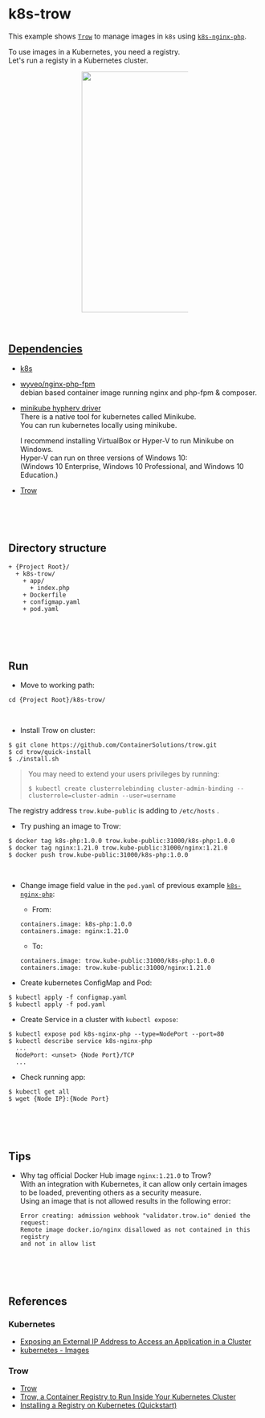 # k8s-trow  
This example shows [`Trow`](https://github.com/ContainerSolutions/trow) to manage images in `k8s` using [`k8s-nginx-php`](./k8s-nginx-php/README.md).  

To use images in a Kubernetes, you need a registry.  
Let's run a registy in a Kubernetes cluster.  

<figure>
<div style="text-align:center">
  <a href="https://drive.google.com/uc?export=view&id=1vAh5kaOIS8OuZ1MQBE4x2Yiy24tmUqVx">
  <img src="https://drive.google.com/uc?export=view&id=1vAh5kaOIS8OuZ1MQBE4x2Yiy24tmUqVx" style="width: 480px; max-width: 50%; height: auto" title="k8s-trow" />
</div>
</figure>

<br/>

## Dependencies  
* [k8s](https://kubernetes.io/ko/)  
* [wyveo/nginx-php-fpm](https://github.com/wyveo/nginx-php-fpm)  
  debian based container image running nginx and php-fpm & composer.  
* [minikube hypherv driver](https://minikube.sigs.k8s.io/docs/drivers/hyperv/)  
  There is a native tool for kubernetes called Minikube.  
  You can run kubernetes locally using minikube.  

  I recommend installing VirtualBox or Hyper-V to run Minikube on Windows.  
  Hyper-V can run on three versions of Windows 10:  
  (Windows 10 Enterprise, Windows 10 Professional, and Windows 10 Education.)
* [Trow](https://github.com/ContainerSolutions/trow)  

<br/><br/><br/>

## Directory structure  
  ```
  + {Project Root}/
    + k8s-trow/  
      + app/  
        + index.php
      + Dockerfile  
      + configmap.yaml  
      + pod.yaml  
  ```

<br/><br/><br/>

## Run  
* Move to working path:  
```shell
cd {Project Root}/k8s-trow/  
```

<br/>

* Install Trow on cluster:  
```
$ git clone https://github.com/ContainerSolutions/trow.git
$ cd trow/quick-install
$ ./install.sh
```

  > You may need to extend your users privileges by running:  
  > ```
  > $ kubectl create clusterrolebinding cluster-admin-binding --clusterrole=cluster-admin --user=username  
  > ```

The registry address `trow.kube-public` is adding to `/etc/hosts` .   

* Try pushing an image to Trow:  
```
$ docker tag k8s-php:1.0.0 trow.kube-public:31000/k8s-php:1.0.0
$ docker tag nginx:1.21.0 trow.kube-public:31000/nginx:1.21.0
$ docker push trow.kube-public:31000/k8s-php:1.0.0
```

<br/>

* Change image field value in the `pod.yaml` of previous example [`k8s-nginx-php`](./k8s-nginx-php/README.md):  
  * From:  
  ```
  containers.image: k8s-php:1.0.0
  containers.image: nginx:1.21.0
  ```
  * To:  
  ```
  containers.image: trow.kube-public:31000/k8s-php:1.0.0
  containers.image: trow.kube-public:31000/nginx:1.21.0
  ```

* Create kubernetes ConfigMap and Pod:  
```shell
$ kubectl apply -f configmap.yaml  
$ kubectl apply -f pod.yaml  
```

* Create Service in a cluster with `kubectl expose`:  
```shell
$ kubectl expose pod k8s-nginx-php --type=NodePort --port=80
$ kubectl describe service k8s-nginx-php
  ...
  NodePort:	<unset>	{Node Port}/TCP
  ...
```

* Check running app:  
```
$ kubectl get all
$ wget {Node IP}:{Node Port}
```

<br/><br/><br/>

## Tips  
* Why tag official Docker Hub image `nginx:1.21.0` to Trow?  
  With an integration with Kubernetes, it can allow only certain images  
  to be loaded, preventing others as a security measure.  
  Using an image that is not allowed results in the following error:  
  
  ```
  Error creating: admission webhook "validator.trow.io" denied the request:   
  Remote image docker.io/nginx disallowed as not contained in this registry  
  and not in allow list  
  ```  


<br/><br/><br/>

## References  
### Kubernetes  
* [Exposing an External IP Address to Access an Application in a Cluster](https://kubernetes.io/docs/tutorials/stateless-application/expose-external-ip-address/)  
* [kubernetes - Images](https://kubernetes.io/ko/docs/concepts/containers/images/)  

### Trow  
* [Trow](https://github.com/ContainerSolutions/trow)  
* [Trow, a Container Registry to Run Inside Your Kubernetes Cluster](https://thenewstack.io/trow-a-container-registry-to-run-inside-a-kubernetes-cluster/)  
* [Installing a Registry on Kubernetes (Quickstart)](https://blog.container-solutions.com/installing-a-registry-on-kubernetes-quickstart)  
